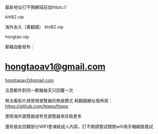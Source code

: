 最新地址打不開網域前加https://

kht82.vip

海外永久（需翻牆） kht82.vip

hongtao.vip

郵箱自動發布：

hongtaoav1@gmail.com
==================
hongtaoav2@gmail.com

注意郵件對同一郵箱每天只回覆一次

無法看影片請使用瀏覽器的無痕模式 耗翻牆網址發佈頁：https://github.com/htapp/htapp

使用海外瀏覽器或夸克瀏覽器來存取更多

還有狼友回饋部分WIFI會凍結成人內容，打不開請嘗試關閉wifi用手機網路嘗試
